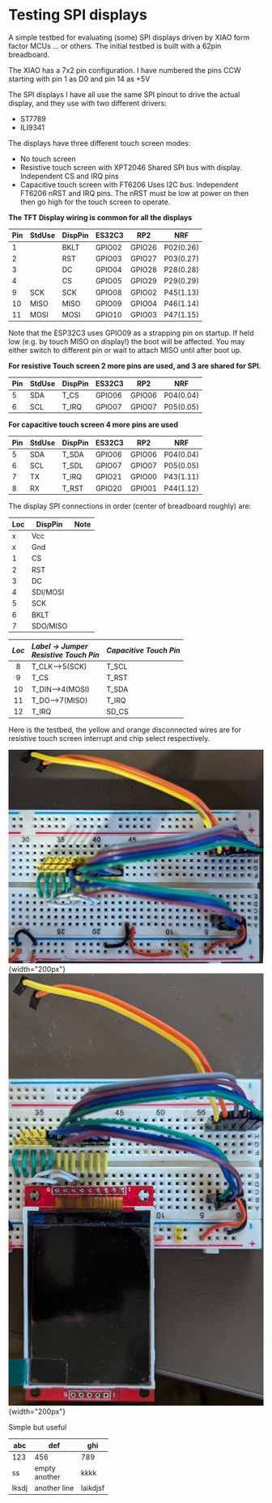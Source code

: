# Testing SPI displays #

A simple testbed for evaluating (some) SPI displays driven by XIAO form factor MCUs ... or others.  The initial testbed is built with a 62pin breadboard.  

The XIAO has a 7x2 pin configuration.  I have numbered the pins CCW starting with pin 1 as D0 and pin 14 as +5V

The SPI displays I have all use the same SPI pinout to drive the actual display, and they
use with two different drivers:

+ ST7789
+ ILI9341

The displays have three different touch screen modes:

+ No touch screen
+ Resistive touch screen with XPT2046 
Shared SPI bus with display.  Independent CS and IRQ pins
+ Capacitive touch screen with FT6206 
Uses I2C bus.  Independent FT6206 nRST and IRQ pins.  The nRST must be low at power on then then go high for the touch screen to operate. 

**The TFT Display wiring is common for all the displays**

| Pin | StdUse | DispPin | ES32C3 | RP2    | NRF       |
|:----|--------|---------|--------|--------|-----------|
| 1   |        | BKLT    | GPIO02 | GPIO26 | P02(0.26) |
| 2   |        | RST     | GPIO03 | GPIO27 | P03(0.27) |
| 3   |        | DC      | GPIO04 | GPIO28 | P28(0.28) |
| 4   |        | CS      | GPIO05 | GPIO29 | P29(0.29) |
| 9   | SCK    | SCK     | GPIO08 | GPIO02 | P45(1.13) |
| 10  | MISO   | MISO    | GPIO09 | GPIO04 | P46(1.14) |
| 11  | MOSI   | MOSI    | GPIO10 | GPIO03 | P47(1.15) |

Note that the ESP32C3 uses GPIO09 as a strapping pin on startup.  If held low (e.g. by touch MISO on display!) the boot will be affected.  You may either switch to different pin or wait to attach MISO until after boot up.

**For resistive Touch screen 2 more pins are used, and 3 are shared for SPI.**

| Pin | StdUse | DispPin | ES32C3 | RP2    | NRF       |
|:----|--------|---------|--------|--------|-----------|
| 5   | SDA    | T_CS    | GPIO06 | GPIO06 | P04(0.04) |
| 6   | SCL    | T_IRQ   | GPIO07 | GPIO07 | P05(0.05) |

**For capacitive touch screen 4 more pins are used**

| Pin | StdUse | DispPin | ES32C3 | RP2    | NRF       |
|:----|--------|---------|--------|--------|-----------|
| 5   | SDA    | T_SDA   | GPIO06 | GPIO06 | P04(0.04) |
| 6   | SCL    | T_SDL   | GPIO07 | GPIO07 | P05(0.05) |
| 7   | TX     | T_IRQ   | GPIO21 | GPIO00 | P43(1.11) |
| 8   | RX     | T_RST   | GPIO20 | GPIO01 | P44(1.12) |




The display SPI connections in order (center of breadboard roughly) are:


| Loc | DispPin         |Note|
|:----|---|--|
| x   | Vcc             |
| x   | Gnd             |
| 1   | CS              |
| 2   | RST             |
| 3   | DC              |
| 4   | SDI/MOSI        |
| 5   | SCK             |
| 6   | BKLT            |
| 7   | SDO/MISO        |


| *Loc* | *Label -> Jumper* <br> *Resistive Touch Pin*  | *Capacitive Touch Pin*  |
|:--: | :------------------ | :-----------------|
| 8  | T_CLK-->5(SCK)  | T_SCL |
| 9  | T_CS            | T_RST |
| 10 | T_DIN-->4(MOSI) | T_SDA |
| 11 | T_DO-->7(MISO)  | T_IRQ |
| 12 | T_IRQ           | SD_CS |


Here is the testbed, the yellow and orange disconnected wires are for resistive touch screen interrupt and chip select respectively.

![Testbed](testbed.png "Test bed "){width="200px"} ![st7789disp](testbeddisp.png "With Display"){width="200px"}

Simple but useful

| abc  |  def   |   ghi |
|----|----|----|
| 123  | 456  |  789 | 
|  ss  |  empty <br> another | kkkk |
| lksdj| another line| laikdjsf|
